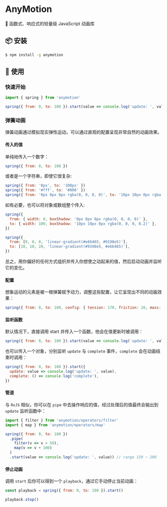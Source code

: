# AnyMotion

💫 函数式、响应式的轻量级 JavaScript 动画库

## 📦 安装

```sh
$ npm install -g anymotion
```

## 🎯 使用

### 快速开始

```js
import { spring } from 'anymotion'

spring({ from: 0, to: 100 }).start(value => console.log('update: ', value))
```

### 弹簧动画

弹簧动画通过模拟现实弹性运动，可以通过直观的配置呈现非常自然的动画效果。

#### 传入的值

单纯地传入一个数字：

```js
spring({ from: 0, to: 100 })
```

或者是一个字符串，即使它很复杂:

```js
spring({ from: '0px', to: '100px' })
spring({ from: '#fff', to: '#000' })
spring({ from: '0px 0px 0px rgba(0, 0, 0, 0)', to: '10px 10px 0px rgba(0, 0, 0, 0.2)' })
```

如有必要，也可以将对象或数组整个传入:

```js
spring({
  from: { width: 0, boxShadow: '0px 0px 0px rgba(0, 0, 0, 0)' },
  to: { width: 100, boxShadow: '10px 10px 0px rgba(0, 0, 0, 0.2)' },
})

spring({
  from: [0, 0, 0, 'linear-gradient(#e66465, #9198e5)'],
  to: [10, 10, 20, 'linear-gradient(#9198e5, #e66465)'],
})
```

总之，用你偏好的任何方式组织并传入你想使之动起来的值，然后启动动画并监听它的变化。

#### 配置

想象运动的元素是被一根弹簧赋予动力，调整这些配置，让它呈现出不同的动画效果：

```js
spring({ from: 0, to: 100, config: { tension: 170, friction: 26, mass: 1, precision: 0.01 } })
```

#### 监听函数

默认情况下，直接调用 start 并传入一个函数，他会在值更新时被调用：

```js
spring({ from: 0, to: 100 }).start(value => console.log('update: ', value))
```

也可以传入一个对象，分别监听 `update` 与 `complete` 事件，`complete` 会在动画结束时调用：

```js
spring({ from: 0, to: 100 }).start({
  update: value => console.log('update: ', value),
  complete: () => console.log('complete'),
})
```

#### 管道

与 `RxJS` 相似，你可以在 `pipe` 中去操作响应的值，经过处理后的值最终会输出到 `update` 监听函数中：

```js
import { filter } from 'anymotion/operators/filter'
import { map } from 'anymotion/operators/map'

spring({ from: 0, to: 100 })
  .pipe(
    filter(v => v > 50),
    map(v => v + 100)
  )
  .start(value => console.log('update: ', value)) // range 150 ~ 200
```

#### 停止动画

调用 `start` 后你可以得到一个 `playback`，通过它手动停止当前动画：

```js
const playback = spring({ from: 0, to: 100 }).start()

playback.stop()
```